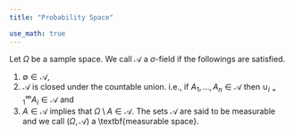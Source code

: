 ```yaml
---
title: "Probability Space"

use_math: true
---
```




Let $\Omega$ be a sample space. We call $\mathcal{A}$ a $\sigma$-field if the followings are satisfied.
1. $\emptyset \in \mathcal{A}$,
2. $\mathcal{A}$ is closed under the countable union. i.e., if $A_1, \ldots, A_n \in \mathcal{A}$ then $\cup_{i=1}^\infty A_i \in \mathcal{A}$ and
3. $A \in \mathcal{A}$ implies that $\Omega \setminus A \in \mathcal{A}$.
The sets $\mathcal{A}$ are said to be measurable and we call $(\Omega, \mathcal{A})$ a \textbf{measurable space}.

